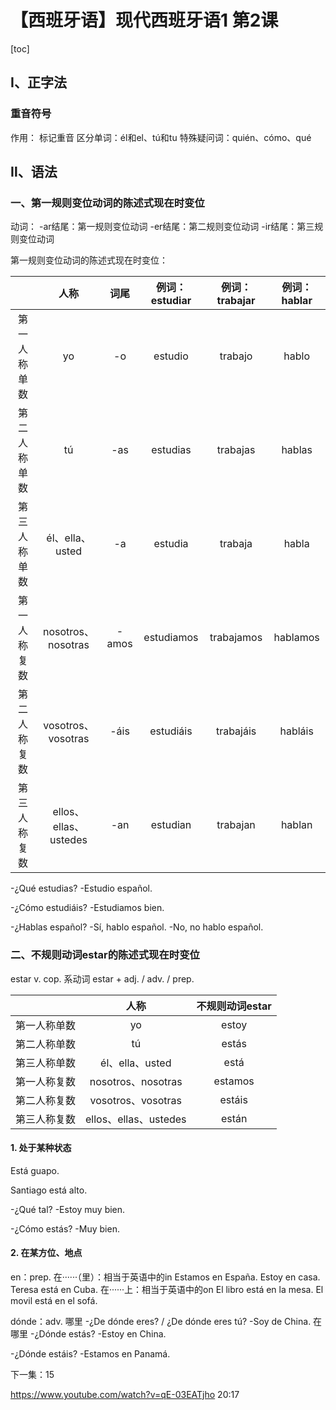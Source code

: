 # 【西班牙语】现代西班牙语1 第2课



[toc]



## Ⅰ、正字法

### 重音符号

作用：
	标记重音
	区分单词：él和el、tú和tu
	特殊疑问词：quién、cómo、qué



## Ⅱ、语法

### 一、第一规则变位动词的陈述式现在时变位

动词：
	-ar结尾：第一规则变位动词
	-er结尾：第二规则变位动词
	-ir结尾：第三规则变位动词

第一规则变位动词的陈述式现在时变位：

|              |         人称          | 词尾  | 例词：estudiar | 例词：trabajar | 例词：hablar |
| :----------: | :-------------------: | :---: | :------------: | :------------: | :----------: |
| 第一人称单数 |          yo           |  -o   |    estudio     |    trabajo     |    hablo     |
| 第二人称单数 |          tú           |  -as  |    estudias    |    trabajas    |    hablas    |
| 第三人称单数 |    él、ella、usted    |  -a   |    estudia     |    trabaja     |    habla     |
| 第一人称复数 |  nosotros、nosotras   | -amos |   estudiamos   |   trabajamos   |   hablamos   |
| 第二人称复数 |  vosotros、vosotras   | -áis  |   estudiáis    |   trabajáis    |   habláis    |
| 第三人称复数 | ellos、ellas、ustedes |  -an  |    estudian    |    trabajan    |    hablan    |

-¿Qué estudias?
-Estudio español.

-¿Cómo estudiáis?
-Estudiamos bien.

-¿Hablas español?
-Sí, hablo español.
-No, no hablo español.



### 二、不规则动词estar的陈述式现在时变位

estar
	v. cop. 系动词
	estar + adj. / adv. / prep.

|              |         人称          | 不规则动词estar |
| :----------: | :-------------------: | :-------------: |
| 第一人称单数 |          yo           |      estoy      |
| 第二人称单数 |          tú           |      estás      |
| 第三人称单数 |    él、ella、usted    |      está       |
| 第一人称复数 |  nosotros、nosotras   |     estamos     |
| 第二人称复数 |  vosotros、vosotras   |     estáis      |
| 第三人称复数 | ellos、ellas、ustedes |      están      |



#### 1. 处于某种状态

Está guapo.

Santiago está alto.

-¿Qué tal?
-Estoy muy bien.

-¿Cómo estás?
-Muy bien.



#### 2. 在某方位、地点

en：prep.
	在······（里）：相当于英语中的in
		Estamos en España.
		Estoy en casa.
		Teresa está en Cuba.
	在······上：相当于英语中的on
		El libro está en la mesa.
		El movil está en el sofá.

dónde：adv.
	哪里
		-¿De dónde eres? / ¿De dónde eres tú?
		-Soy de China.
	在哪里
		-¿Dónde estás?
		-Estoy en China.

-¿Dónde estáis?
-Estamos en Panamá.



下一集：15

https://www.youtube.com/watch?v=qE-03EATjho 20:17